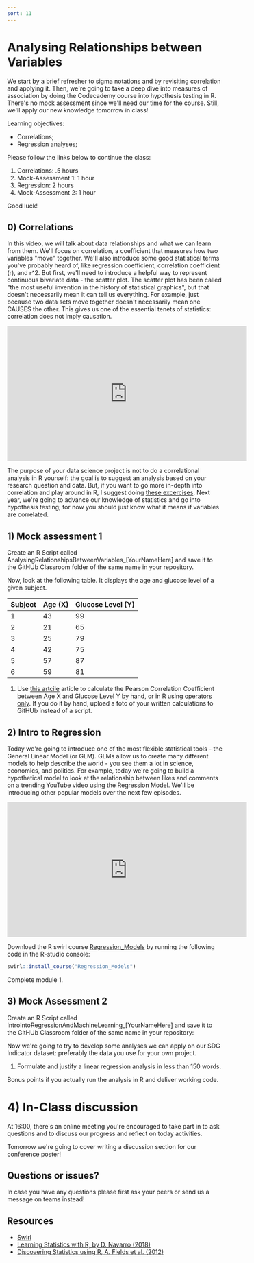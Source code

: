 ```yaml
---
sort: 11
---
```


# Analysing Relationships between Variables

We start by a brief refresher to sigma notations and by revisiting correlation and applying it. Then, we're going to take a deep dive into measures of association by doing the Codecademy course into hypothesis testing in R. There's no mock assessment since we'll need our time for the course. Still, we'll apply our new knowledge tomorrow in class!

Learning objectives:
- Correlations;
- Regression analyses;



Please follow the links below to continue the class:
1. Correlations: .5 hours
2. Mock-Assessment 1: 1 hour
3. Regression: 2 hours
2. Mock-Assessment 2: 1 hour




Good luck!


## 0) Correlations
In this video, we will talk about data relationships and what we can learn from them. We'll focus on correlation, a coefficient that measures how two variables "move" together. We'll also introduce some good statistical terms you've probably heard of, like regression coefficient, correlation coefficient (r), and r^2. But first, we'll need to introduce a helpful way to represent continuous bivariate data - the scatter plot. The scatter plot has been called "the most useful invention in the history of statistical graphics", but that doesn't necessarily mean it can tell us everything. For example, just because two data sets move together doesn't necessarily mean one CAUSES the other. This gives us one of the essential tenets of statistics: correlation does not imply causation.
<iframe width="560" height="315" src="https://www.youtube.com/embed/GtV-VYdNt_g" title="YouTube video player" frameborder="0" allow="accelerometer; autoplay; clipboard-write; encrypted-media; gyroscope; picture-in-picture" allowfullscreen></iframe>

The purpose of your data science project is not to do a correlational analysis in R yourself: the goal is to suggest an analysis based on your research question and data. But, if you want to go more in-depth into correlation and play around in R, I suggest doing [these excercises](https://www.r-bloggers.com/2017/04/correlation-and-correlogram-exercises/). Next year, we're going to advance our knowledge of statistics and go into hypothesis testing; for now you should just know what it means if variables are correlated.

## 1) Mock assessment 1
 Create an R Script called AnalysingRelationshipsBetweenVariables_[YourNameHere] and save it to the GitHUb Classroom folder of the same name in your repository.

 Now, look at the following table. It displays the age and glucose level of a given subject.

| Subject | Age (X) | Glucose Level (Y) |
| ------- | -------- | ------------------- |
| 1 | 43 | 99 |
| 2 | 21 | 65 |
| 3 | 25 | 79 |
| 4 | 42 | 75 |
| 5 | 57 | 87 |
| 6 | 59 | 81 |

 1. Use [this artcile](https://www.statology.org/correlation-coefficient-by-hand/) article to calculate the Pearson Correlation Coefficient between Age X and Glucose Level Y by hand, or in R using [operators only](https://www.datamentor.io/r-programming/operator/). If you do it by hand, upload a foto of your written calculations to GitHUb instead of a script.


## 2) Intro to Regression
Today we're going to introduce one of the most flexible statistical tools - the General Linear Model (or GLM). GLMs allow us to create many different models to help describe the world - you see them a lot in science, economics, and politics. For example, today we're going to build a hypothetical model to look at the relationship between likes and comments on a trending YouTube video using the Regression Model. We'll be introducing other popular models over the next few episodes.
<iframe width="560" height="315" src="https://www.youtube.com/embed/WWqE7YHR4Jc" title="YouTube video player" frameborder="0" allow="accelerometer; autoplay; clipboard-write; encrypted-media; gyroscope; picture-in-picture" allowfullscreen></iframe>

Download the R swirl course [Regression_Models](https://github.com/swirldev/swirl_courses) by running the following code in the R-studio console:
```R
swirl::install_course("Regression_Models")
```
Complete module 1.

## 3) Mock Assessment 2
 Create an R Script called IntroIntoRegressionAndMachineLearning_[YourNameHere] and save it to the GitHUb Classroom folder of the same name in your repository:

Now we're going to try to develop some analyses we can apply on our SDG Indicator dataset: preferably the data you use for your own project.
1. Formulate and justify a linear regression analysis in less than 150 words.

Bonus points if you actually run the analysis in R and deliver working code.



# 4)  In-Class discussion
At 16:00, there's an online meeting you're encouraged to take part in to ask questions and to discuss our progress and reflect on today activities.

Tomorrow we're going to cover writing a discussion section for our conference poster!


## Questions or issues?
In case you have any questions please first ask your peers or send us a message on teams instead!

## Resources
- [Swirl](https://swirlstats.com/help.html)
- [Learning Statistics with R, by D. Navarro (2018)](https://learningstatisticswithr.com/)
- [Discovering Statistics using R, A. Fields et al. (2012)](https://eds.b.ebscohost.com/eds/detail/detail?vid=2&sid=785a4ba4-77c1-4205-be1c-f6cd920efb78%40pdc-v-sessmgr02&bdata=JnNpdGU9ZWRzLWxpdmU%3d#AN=bus.KOHA.OAI.BUAS.28091&db=cat08862a)
